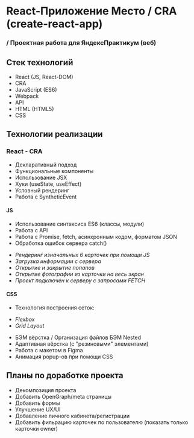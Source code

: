 # React-Приложение Место / CRA (create-react-app)

### / Проектная работа для ЯндексПрактикум (веб)

## Стек технологий

- React (JS, React-DOM)
- CRA
- JavaScript (ES6)
- Webpack
- API
- HTML (HTML5)
- CSS

## Технологии реализации

### React - CRA

- Декларативный подход
- Функциональные компоненты
- Использование JSX
- Хуки (useState, useEffect)
- Условный рендеринг
- Работа с SyntheticEvent

#### JS

- Использование синтаксиса ES6 (классы, модули)
- Работа с API
- Работа с Promise, fetch, асинхронным кодом, форматом JSON
- Обработка ошибок сервера catch()

* _Рендеринг изначальных 6 карточек при помощи JS_
* _Загрузка информации с сервера_
* _Открытие и закрытие попапов_
* _Открытие фотографии из карточки на весь экран_
* _Проект подключен к серверу с запросами FETCH_

#### CSS

- Технология построения сеток:

* _Flexbox_
* _Grid Layout_

- БЭМ вёрстка / Организация файлов БЭМ Nested
- Адаптивная вёрстка (с "резиновыми" элементами)
- Работа с макетом в Figma
- Анимация popup-ов при помощи CSS

## Планы по доработке проекта

- Декомпозиция проекта
- Добавить OpenGraph/meta страницы
- Добавить формы
- Улучшение UX/UI
- Добавление личного кабинета/регистрации
- Добавить фильрацию карточек по пользователю (показать только карточки owner)
